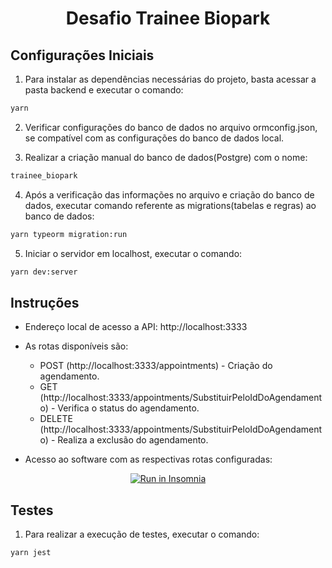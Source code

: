 <h1 align="center">
  Desafio Trainee Biopark
</h1>

## Configurações Iniciais
1. Para instalar as dependências necessárias do projeto, basta acessar a pasta backend e executar o comando: 

```sh
yarn
```

2. Verificar configurações do banco de dados no arquivo ormconfig.json, se compatível com as configurações do banco de dados local.

3. Realizar a criação manual do banco de dados(Postgre) com o nome: 

```sh
trainee_biopark
```

4. Após a verificação das informações no arquivo e criação do banco de dados, executar comando referente as migrations(tabelas e regras) ao banco de dados:

```sh
yarn typeorm migration:run
```

5. Iniciar o servidor em localhost, executar o comando:

```sh
yarn dev:server
```

## Instruções

* Endereço local de acesso a API: http://localhost:3333
* As rotas disponíveis são:
    * POST (http://localhost:3333/appointments) - Criação do agendamento.
    * GET (http://localhost:3333/appointments/SubstituirPeloIdDoAgendamento) - Verifica o status do agendamento.
    * DELETE (http://localhost:3333/appointments/SubstituirPeloIdDoAgendamento) - Realiza a exclusão do agendamento.

* Acesso ao software com as respectivas rotas configuradas:

<div align="center">
  <a href="https://insomnia.rest/run/?label=Desafio%20Trainee%20Biopark&uri=https%3A%2F%2Fgithub.com%2FWagnerFilipeMoura%2Fdesafio-trainee-biopark%2Fblob%2Fmain%2Finsomnia.json" target="_blank"><img src="https://insomnia.rest/images/run.svg" alt="Run in Insomnia"></a>
</div>

## Testes
1. Para realizar a execução de testes, executar o comando: 

```sh
yarn jest
```